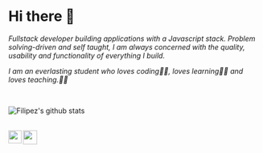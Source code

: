 # Hi there 🖖



<p>
  <em>
  Fullstack developer building applications with a Javascript stack.
  Problem solving-driven and self taught, I am always concerned with the quality, usability and functionality of everything I build.

I am an everlasting student who loves coding👨‍💻, loves learning👨‍🎓 and loves teaching.👨‍🏫
  </em>  
</p>


<br>


![Filipez's github stats](https://github-readme-stats.vercel.app/api?username=Filipezz&show_icons=true&hide_border=true)

<br>

  <a href="https://www.linkedin.com/in/filipemarron/">
   <img align="left" width="26px" src="https://cdns.iconmonstr.com/wp-content/assets/preview/2012/240/iconmonstr-linkedin-1.png" />
  </a>
 
 
  <a href="mailto:filipezmarron@gmail.com">
    <img align="left" width="28px" src="https://cdns.iconmonstr.com/wp-content/assets/preview/2018/240/iconmonstr-gmail-1.png" />
  </a>



